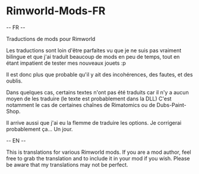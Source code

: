 # Rimworld-Mods-FR

-- FR --

Traductions de mods pour Rimworld

Les traductions sont loin d'être parfaites vu que je ne suis pas vraiment bilingue et que j'ai traduit beaucoup de mods en peu de temps, tout en étant impatient de tester mes nouveaux jouets :p

Il est donc plus que probable qu'il y ait des incohérences, des fautes, et des oublis.

Dans quelques cas, certains textes n'ont pas été traduits car il n'y a aucun moyen de les traduire (le texte est probablement dans la DLL) C'est notamment le cas de certaines chaînes de Rimatomics ou de Dubs-Paint-Shop.

Il arrive aussi que j'ai eu la flemme de traduire les options. Je corrigerai probablement ça... Un jour.

-- EN --

This is translations for various Rimworld mods. If you are a mod author, feel free to grab the translation and to include it in your mod if you wish. Please be aware that my translations may not be perfect.
